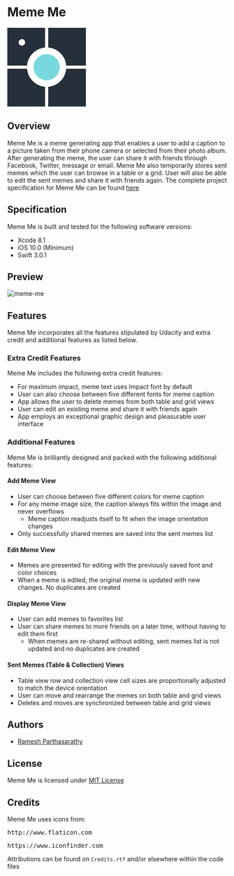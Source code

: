 # Meme Me
![Logo](https://raw.githubusercontent.com/Ramesh-P/meme-me/master/Meme%20Me/Assets.xcassets/AppIcon.appiconset/Icon-60%403x.png)
## Overview
Meme Me is a meme generating app that enables a user to add a caption to a picture taken from their phone camera or selected from their photo album. After generating the meme, the user can share it with friends through Facebook, Twitter, message or email. Meme Me also temporarily stores sent memes which the user can browse in a table or a grid. User will also be able to edit the sent memes and share it with friends again. The complete project specification for Meme Me can be found [here](https://docs.google.com/document/d/1G2onkzN_weWmiYErhQJw1lB9-zxM-2TQ0N5bNMAaI7I/pub?embedded=true)
## Specification
Meme Me is built and tested for the following software versions:
* Xcode 8.1
* iOS 10.0 (Minimum)
* Swift 3.0.1
## Preview
![meme-me](https://cloud.githubusercontent.com/assets/25907551/24083975/d2399796-0cb7-11e7-8451-d2b70c64946d.gif)
## Features
Meme Me incorporates all the features stipulated by Udacity and extra credit and additional features as listed below.
### Extra Credit Features
Meme Me includes the following extra credit features:
* For maximum impact, meme text uses Impact font by default
* User can also choose between five different fonts for meme caption
* App allows the user to delete memes from both table and grid views
* User can edit an existing meme and share it with friends again
* App employs an exceptional graphic design and pleasurable user interface
### Additional Features
Meme Me is brilliantly designed and packed with the following additional features:
#### Add Meme View
* User can choose between five different colors for meme caption
* For any meme image size, the caption always fits within the image and never overflows
  * Meme caption readjusts itself to fit when the image orientation changes
* Only successfully shared memes are saved into the sent memes list
#### Edit Meme View
* Memes are presented for editing with the previously saved font and color choices
* When a meme is edited, the original meme is updated with new changes. No duplicates are created
#### Display Meme View
* User can add memes to favorites list
* User can share memes to more friends on a later time, without having to edit them first
  * When memes are re-shared without editing, sent memes list is not updated and no duplicates are created
#### Sent Memes (Table & Collection) Views
* Table view row and collection view cell sizes are proportionally adjusted to match the device orientation
* User can move and rearrange the memes on both table and grid views
* Deletes and moves are synchronized between table and grid views
## Authors
* [Ramesh Parthasarathy](mailto:msg.rameshp@gmail.com)
## License
Meme Me is licensed under [MIT License](https://github.com/Ramesh-P/meme-me/blob/master/LICENSE)
## Credits
Meme Me uses icons from:
<pre>http://www.flaticon.com</pre>
<pre>https://www.iconfinder.com</pre>
Attributions can be found on `Credits.rtf` and/or elsewhere within the code files
